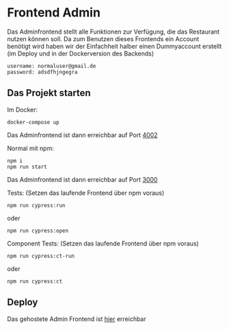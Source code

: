 # Frontend Admin

Das Adminfrontend stellt alle Funktionen zur Verfügung, die das Restaurant nutzen können soll.
Da zum Benutzen dieses Frontends ein Account benötigt wird haben wir der Einfachheit halber einen Dummyaccount erstellt (im Deploy und in der Dockerversion des Backends)

    username: normaluser@gmail.de
    password: adsdfhjngegra

## Das Projekt starten

Im Docker:

    docker-compose up

Das Adminfrontend ist dann erreichbar auf Port [4002](http://localhost:4002/login)

Normal mit npm:

    npm i
    npm run start

Das Adminfrontend ist dann erreichbar auf Port [3000](http://localhost:3000/login)

Tests:
(Setzen das laufende Frontend über npm voraus)
    
    npm run cypress:run

oder

    npm run cypress:open


Component Tests:
(Setzen das laufende Frontend über npm voraus)

    npm run cypress:ct-run
    
oder

    npm run cypress:ct

## Deploy

Das gehostete Admin Frontend ist [hier](https://admin.dopeshot.coffee/login) erreichbar
